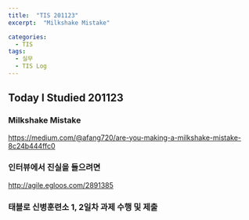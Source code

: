 ```yaml
---
title:  "TIS 201123"
excerpt:  "Milkshake Mistake"

categories:
  - TIS
tags:
  - 실무
  - TIS Log
---
```


## Today I Studied 201123

### Milkshake Mistake
https://medium.com/@afang720/are-you-making-a-milkshake-mistake-8c24b444ffc0

### 인터뷰에서 진실을 들으려면
http://agile.egloos.com/2891385

### 태블로 신병훈련소 1, 2일차 과제 수행 및 제출
